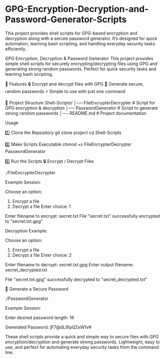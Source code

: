 # GPG-Encryption-Decryption-and-Password-Generator-Scripts
This project provides shell scripts for GPG-based encryption and decryption along with a secure password generator. It’s designed for quick automation, learning bash scripting, and handling everyday security tasks efficiently.

GPG Encryption, Decryption & Password Generator
This project provides simple shell scripts for securely encrypting/decrypting files using GPG and generating strong random passwords. Perfect for quick security tasks and learning bash scripting.

🚀 Features
🔒 Encrypt and decrypt files with GPG
🔑 Generate secure, random passwords
⚡ Simple to use with just one command


📂 Project Structure
Shell-Scripts/
│── FileEncrypterDecrypter   # Script for GPG encryption & decryption
│── PasswordGenerator        # Script to generate strong random passwords
│── README.md                # Project documentation


Usage

1️⃣ Clone the Repository
git clone project
cd Shell-Scripts

2️⃣ Make Scripts Executable
chmod +x FileEncrypterDecrypter PasswordGenerator

3️⃣ Run the Scripts
🔒 Encrypt / Decrypt Files

./FileEncrypterDecrypter


Example Session:

Choose an option:
1) Encrypt a file
2) Decrypt a file
Enter choice: 1

Enter filename to encrypt: secret.txt
File "secret.txt" successfully encrypted to "secret.txt.gpg"

Decryption Example:

Choose an option:
1) Encrypt a file
2) Decrypt a file
Enter choice: 2

Enter filename to decrypt: secret.txt.gpg
Enter output filename: secret_decrypted.txt

File "secret.txt.gpg" successfully decrypted to "secret_decrypted.txt"

🔑 Generate a Secure Password

./PasswordGenerator

Example Session:

Enter desired password length: 16

Generated Password: jF7@dL9!pQ2xW1v#

These shell scripts provide a quick and simple way to secure files with GPG encryption/decryption and generate strong passwords. Lightweight, easy to use, and perfect for automating everyday security tasks from the command line.

